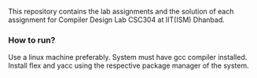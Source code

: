 This repository contains the lab assignments and the solution of each assignment for Compiler Design Lab CSC304 at IIT(ISM) Dhanbad.

### How to run?
Use a linux machine preferably. System must have gcc compiler installed. Install flex and yacc using the respective package manager of the system.
